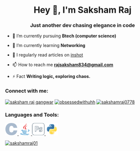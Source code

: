<h1 align="center">Hey 👋, I'm Saksham Raj</h1>
<h3 align="center">Just another dev chasing elegance in code</h3>



- 🔭 I’m currently pursuing **Btech (computer science)**

- 🌱 I’m currently learning **Networking**

- 📝 I regularly read articles on [inshot](inshot)

- 📫 How to reach me **rajsaksham834@gmail.com**

- ⚡ Fact **Writing logic, exploring chaos.**

<h3 align="left">Connect with me:</h3>
<p align="left">
<a href="https://fb.com/saksham raj gangwar" target="blank"><img align="center" src="https://raw.githubusercontent.com/rahuldkjain/github-profile-readme-generator/master/src/images/icons/Social/facebook.svg" alt="saksham raj gangwar" height="30" width="40" /></a>
<a href="https://instagram.com/obsessedwithuhh" target="blank"><img align="center" src="https://raw.githubusercontent.com/rahuldkjain/github-profile-readme-generator/master/src/images/icons/Social/instagram.svg" alt="obsessedwithuhh" height="30" width="40" /></a>
<a href="https://discord.gg/sakshamraj0778" target="blank"><img align="center" src="https://raw.githubusercontent.com/rahuldkjain/github-profile-readme-generator/master/src/images/icons/Social/discord.svg" alt="sakshamraj0778" height="30" width="40" /></a>
</p>
<h3 align="left">Languages and Tools:</h3>
<p align="left"> <a href="https://www.cprogramming.com/" target="_blank" rel="noreferrer"> <img src="https://raw.githubusercontent.com/devicons/devicon/master/icons/c/c-original.svg" alt="c" width="40" height="40"/> </a> <a href="https://www.java.com" target="_blank" rel="noreferrer"> <img src="https://raw.githubusercontent.com/devicons/devicon/master/icons/java/java-original.svg" alt="java" width="40" height="40"/> </a> <a href="https://www.photoshop.com/en" target="_blank" rel="noreferrer"> <img src="https://raw.githubusercontent.com/devicons/devicon/master/icons/photoshop/photoshop-line.svg" alt="photoshop" width="40" height="40"/> </a> <a href="https://www.python.org" target="_blank" rel="noreferrer"> <img src="https://raw.githubusercontent.com/devicons/devicon/master/icons/python/python-original.svg" alt="python" width="40" height="40"/> </a> </p>

<p align="left"> <a href="https://github.com/ryo-ma/github-profile-trophy"><img src="https://github-profile-trophy.vercel.app/?username=sakshamraj01" alt="sakshamraj01" /></a> </p>
